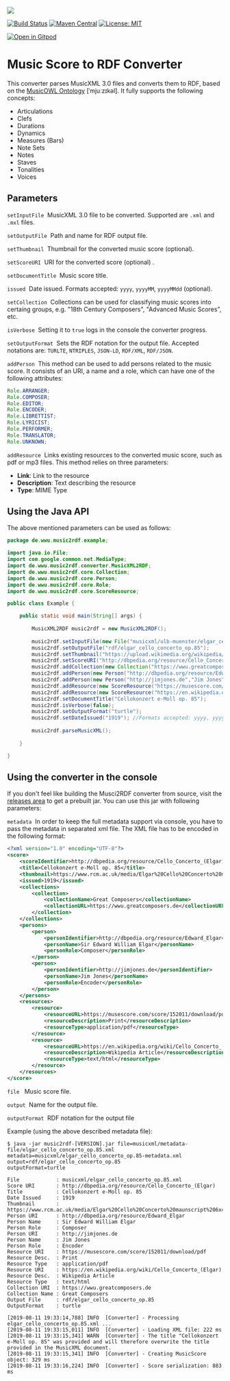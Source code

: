[![](https://www.uni-muenster.de/imperia/md/images/allgemein/farbunabhaengig/wwu.svg)](https://www.uni-muenster.de/de/)

[![Build Status](https://travis-ci.com/jimjonesbr/musicowl.svg?branch=master)](https://travis-ci.com/jimjonesbr/musicowl)
[![Maven Central](https://img.shields.io/maven-central/v/de.uni-muenster/music2rdf.svg?label=Maven%20Central)](https://search.maven.org/search?q=g:%22de.uni-muenster%22%20AND%20a:%22music2rdf%22)
[![License: MIT](https://img.shields.io/badge/License-MIT-blue.svg)](https://opensource.org/licenses/MIT)

[![Open in Gitpod](https://gitpod.io/button/open-in-gitpod.svg)](https://gitpod.io/#https://github.com/jimjonesbr/musicowl)

# Music Score to RDF Converter

This converter parses MusicXML 3.0 files and converts them to RDF, based on the [MusicOWL Ontology](http://linkeddata.uni-muenster.de/ontology/musicscore/mso.owl) [ˈmjuːzɪkəl]. It fully supports the following concepts:
 
 * Articulations
 * Clefs
 * Durations
 * Dynamics
 * Measures (Bars)
 * Note Sets
 * Notes
 * Staves
 * Tonalities 
 * Voices

## Parameters

`setInputFile`&nbsp;   MusicXML 3.0 file to be converted. Supported are `.xml` and `.mxl` files.

`setOutputFile`&nbsp;   Path and name for RDF output file.

`setThumbnail`&nbsp;   Thumbnail for the converted music score (optional).

`setScoreURI`&nbsp;   URI for the converted score (optional) .

`setDocumentTitle`&nbsp;   Music score title.

`issued`&nbsp;   Date issued. Formats accepted: `yyyy`, `yyyyMM`, `yyyyMMdd` (optional).

`setCollection`&nbsp;   Collections can be used for classifying music scores into certaing groups, e.g. "18th Century Composers", "Advanced Music Scores", etc.

`isVerbose`&nbsp;   Setting it to `true` logs in the console the converter progress.

`setOutputFormat`&nbsp;   Sets the RDF notation for the output file. Accepted notations are: `TURLTE`, `NTRIPLES`, `JSON-LD`, `RDF/XML`, `RDF/JSON`.

`addPerson`&nbsp;   This method can be used to add persons related to the music score. It consists of an URI, a name and a role, which can have one of the following attributes:

```java
Role.ARRANGER;
Role.COMPOSER;
Role.EDITOR;
Role.ENCODER;
Role.LIBRETTIST;
Role.LYRICIST;
Role.PERFORMER;
Role.TRANSLATOR;
Role.UNKNOWN;
```

`addResource`&nbsp;   Links existing resources to the converted music score, such as pdf or mp3 files. This method relies on three parameters:

- **Link**: Link to the resource
- **Description**: Text describing the resource
- **Type**: MIME Type

## Using the Java API

The above mentioned parameters can be used as follows:

```java
package de.wwu.music2rdf.example;

import java.io.File;
import com.google.common.net.MediaType;
import de.wwu.music2rdf.converter.MusicXML2RDF;
import de.wwu.music2rdf.core.Collection;
import de.wwu.music2rdf.core.Person;
import de.wwu.music2rdf.core.Role;
import de.wwu.music2rdf.core.ScoreResource;

public class Example {

	public static void main(String[] args) {
				
		MusicXML2RDF music2rdf = new MusicXML2RDF();
			
		music2rdf.setInputFile(new File("musicxml/ulb-muenster/elgar_cello_concerto_op.85.xml"));
		music2rdf.setOutputFile("rdf/elgar_cello_concerto_op.85");
		music2rdf.setThumbnail("https://upload.wikimedia.org/wikipedia/commons/thumb/3/37/Elgar-cello-concerto-manuscript.jpg/220px-Elgar-cello-concerto-manuscript.jpg");
		music2rdf.setScoreURI("http://dbpedia.org/resource/Cello_Concerto_(Elgar)");
		music2rdf.addCollection(new Collection("https://wwu.greatcomposers.de","Great Composers"));
		music2rdf.addPerson(new Person("http://dbpedia.org/resource/Edward_Elgar","Sir Edward William Elgar",Role.COMPOSER));
		music2rdf.addPerson(new Person("http://jimjones.de","Jim Jones",Role.ENCODER));
		music2rdf.addResource(new ScoreResource("https://musescore.com/score/152011/download/pdf", "Print",MediaType.PDF.toString()));
		music2rdf.addResource(new ScoreResource("https://en.wikipedia.org/wiki/Cello_Concerto_(Elgar)", "Wikipedia Article",MediaType.HTML_UTF_8.toString()));
		music2rdf.setDocumentTitle("Cellokonzert e-Moll op. 85");
		music2rdf.isVerbose(false);
		music2rdf.setOutputFormat("turtle");
		music2rdf.setDateIssued("1919"); //Formats accepted: yyyy, yyyyMM, yyyyMMdd.
		
		music2rdf.parseMusicXML();
		
	}

}

```

## Using the converter in the console

If you don't feel like building the Musci2RDF converter from source, visit the [releases area](https://github.com/jimjonesbr/musicowl/releases) to get a prebuilt jar. You can use this jar with following parameters:

`metadata`&nbsp; In order to keep the full metadata support via console, you have to pass the metadata in separated xml file. The XML file has to be encoded in the following format:

```xml
<?xml version="1.0" encoding="UTF-8"?>
<score>
	<scoreIdentifier>http://dbpedia.org/resource/Cello_Concerto_(Elgar)</scoreIdentifier>
	<title>Cellokonzert e-Moll op. 85</title>
	<thumbnail>https://www.rcm.ac.uk/media/Elgar%20Cello%20Concerto%20maunscript%206x4.jpg</thumbnail>
	<issued>1919</issued>
	<collections>
		<collection>
			<collectionName>Great Composers</collectionName>
			<collectionURL>https://wwu.greatcomposers.de</collectionURL>
		</collection>
	</collections>
	<persons>
		<person>
			<personIdentifier>http://dbpedia.org/resource/Edward_Elgar</personIdentifier>
			<personName>Sir Edward William Elgar</personName>
			<personRole>Composer</personRole>
		</person>
		<person>
			<personIdentifier>http://jimjones.de</personIdentifier>
			<personName>Jim Jones</personName>
			<personRole>Encoder</personRole>
		</person>
	</persons>
	<resources>
		<resource>
			<resourceURL>https://musescore.com/score/152011/download/pdf</resourceURL>
			<resourceDescription>Print</resourceDescription>
			<resourceType>application/pdf</resourceType>
		</resource>
		<resource>
			<resourceURL>https://en.wikipedia.org/wiki/Cello_Concerto_(Elgar)</resourceURL>
			<resourceDescription>Wikipedia Article</resourceDescription>
			<resourceType>text/html</resourceType>
		</resource>
	</resources>
</score>

```

`file` &nbsp; Music score file.

`output`&nbsp;  Name for the output file.

`outputFormat`&nbsp; RDF notation for the output file

Example (using the above described metadata file):

```shell
$ java -jar music2rdf-[VERSION].jar file=musicxml/metadata-file/elgar_cello_concerto_op.85.xml
metadata=musicxml/elgar_cello_concerto_op.85-metadata.xml 
output=rdf/elgar_cello_concerto_op.85 
outputFormat=turtle

File  	        : musicxml/elgar_cello_concerto_op.85.xml
Score URI       : http://dbpedia.org/resource/Cello_Concerto_(Elgar)
Title           : Cellokonzert e-Moll op. 85
Date Issued     : 1919
Thumbnail       : https://www.rcm.ac.uk/media/Elgar%20Cello%20Concerto%20maunscript%206x4.jpg
Person URI      : http://dbpedia.org/resource/Edward_Elgar
Person Name     : Sir Edward William Elgar
Person Role     : Composer
Person URI      : http://jimjones.de
Person Name     : Jim Jones
Person Role     : Encoder
Resource URI    : https://musescore.com/score/152011/download/pdf
Resource Desc.  : Print
Resource Type   : application/pdf
Resource URI    : https://en.wikipedia.org/wiki/Cello_Concerto_(Elgar)
Resource Desc.  : Wikipedia Article
Resource Type   : text/html
Collection URI  : https://wwu.greatcomposers.de
Collection Name : Great Composers
Output File     : rdf/elgar_cello_concerto_op.85
OutputFormat    : turtle

[2019-08-11 19:33:14,788] INFO  [Converter] - Processing elgar_cello_concerto_op.85.xml ...
[2019-08-11 19:33:15,011] INFO  [Converter] - Loading XML file: 222 ms
[2019-08-11 19:33:15,341] WARN  [Converter] - The title "Cellokonzert e-Moll op. 85" was provided and will therefore overwrite the title provided in the MusicXML document.
[2019-08-11 19:33:15,341] INFO  [Converter] - Creating MusicScore object: 329 ms
[2019-08-11 19:33:16,224] INFO  [Converter] - Score serialization: 883 ms
```
